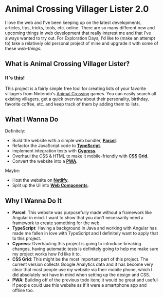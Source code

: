 # Animal Crossing Villager Lister 2.0
I love the web and I've been keeping up on the latest developments, articles, tips, tricks, tools, etc. online. There are so many different new and upcoming things in web development that really interest me and that I've always wanted to try out.
For Exploration Days, I'd like to (make an attempt to) take a relatively old personal project of mine and upgrade it with some of these _web-things_.

## What is Animal Crossing Villager Lister?

### It's [this](https://maxzilla60.github.io/AC-Lister/)!

This project is a fairly simple free tool for creating lists of your favorite villagers from Nintendo's [Animal Crossing](https://en.wikipedia.org/wiki/Animal_Crossing) games. You can easily search all existing villagers, get a quick overview about their personality, birthday, favorite coffee, etc. and keep track of them by adding them to lists.

## What I Wanna Do
Definitely:
 - Build the website with a simple web bundler, **[Parcel](https://parceljs.org)**.
 - Refactor the JavaScript code to **[TypeScript](https://www.typescriptlang.org)**.
 - Implement integration tests with **[Cypress](https://www.cypress.io)**.
 - Overhaul the CSS & HTML to make it mobile-friendly with **[CSS Grid](https://css-tricks.com/snippets/css/complete-guide-grid/)**.
 - Convert the website into a **[PWA](https://developers.google.com/web/progressive-web-apps/)**.

Maybe:
 - Host the website on **[Netlify](https://www.netlify.com/)**.
 - Split up the UI into **[Web Components](https://www.webcomponents.org)**.

## Why I Wanna Do It
- **Parcel**: This website was purposefully made without a framework like Angular in mind. I want to show that you don't necessarily need a framework to create something for the web.
- **TypeScript**: Having a background in Java and working with Angular has made me fallen in love with TypeScript and I definitely want to apply that to this project.
- **Cypress**: Overhauling this project is going to introduce breaking changes, having automatic tests is definitely going to help me make sure my project works how I'd like it to.
- **CSS Grid**: This might be the most important part of this project. The current version collects Google Analytics data and it has become very clear that most people use my website via their mobile phone, which I did absolutely not have in mind when setting up the design and CSS.
- **PWA**: Building off of the previous todo item; it would be great and useful if people could use this website as if it were a smartphone app and offline too.
